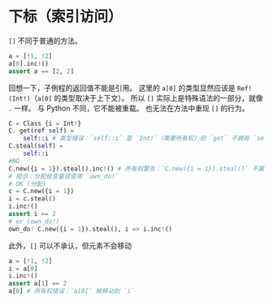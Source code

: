 # 下标（索引访问）

`[]` 不同于普通的方法。

```python
a = [!1, !2]
a[0].inc!()
assert a == [2, 2]
```

回想一下，子例程的返回值不能是引用。
这里的 `a[0]` 的类型显然应该是 `Ref!(Int!)`（`a[0]` 的类型取决于上下文）。
所以 `[]` 实际上是特殊语法的一部分，就像 `.` 一样。 与 Python 不同，它不能被重载。
也无法在方法中重现 `[]` 的行为。

```python
C = Class {i = Int!}
C. get(ref self) =
    self::i # 类型错误：`self::i` 是 `Int!`（需要所有权）但 `get` 不拥有 `self`
C.steal(self) =
    self::i
#NG
C.new({i = 1}).steal().inc!() # 所有权警告：`C.new({i = 1}).steal()` 不属于任何人
# 提示：分配给变量或使用 `uwn_do!`
# OK (分配)
c = C.new({i = 1})
i = c.steal()
i.inc!()
assert i == 2
# or (own_do!)
own_do! C.new({i = 1}).steal(), i => i.inc!()
```

此外，`[]` 可以不承认，但元素不会移动

```python
a = [!1, !2]
i = a[0]
i.inc!()
assert a[1] == 2
a[0] # 所有权错误：`a[0]` 被移动到 `i`
```